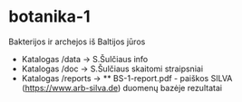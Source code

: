 # botanika-1
Bakterijos ir archejos iš Baltijos jūros

* Katalogas /data -> S.Šulčiaus info
* Katalogas /doc -> S.Šulčiaus skaitomi straipsniai
* Katalogas /reports -> 
**      BS-1-report.pdf - paiškos SILVA (https://www.arb-silva.de) duomenų bazėje rezultatai 



